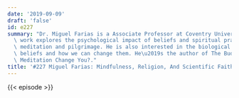 ```yaml
---
date: '2019-09-09'
draft: 'false'
id: e227
summary: "Dr. Miguel Farias is a Associate Professor at Coventry University, UK. His\
  \ work explores the psychological impact of beliefs and spiritual practices, including\
  \ meditation and pilgrimage. He is also interested in the biological roots of our\
  \ beliefs and how we can change them. He\u2019s the author of The Buddha Pill: Can\
  \ Meditation Change You?."
title: '#227 Miguel Farias: Mindfulness, Religion, And Scientific Faith'
---
```

{{< episode >}}
